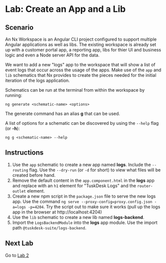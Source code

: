 # Lab: Create an App and a Lib

## Scenario
An Nx Workspace is an Angular CLI project configured to support multiple Angular applications as well as libs. The existing workspace is already set up with a customer portal app, a reporting app, libs for thier UI and business logic and even a Node server API for the data.

We want to add a new "logs" app to the workspace that will show a list of event logs that occur across the usage of the apps. Make use of the `app` and `lib` schematics that Nx provides to create the pieces needed for the initial iteration of the logs application.

Schematics can be run at the terminal from within the workspace by running:
```console
ng generate <schematic-name> <options>
```
The generate command has an alias **g** that can be used.

A list of options for a schematic can be discovered by using the `--help` flag (or **-h**):
```console
ng g <schematic-name> --help
```

## Instructions
1. Use the `app` schematic to create a new app named **logs**. Include the `--routing` flag. Use the `--dry-run` (or `-d` for short) to view what files will be created before hand.
1. Remove the default content in the `app.component.html` in the **logs** app and replace with an `h1` element for "TuskDesk Logs" and the `router-outlet` element.
1. Create a new npm script in the `package.json` file to serve the new logs app. Use the command `ng serve --proxy-config=proxy.config.json -a=logs -p=4204`. Try the script out to make sure it works (pull up the logs app in the browser at http://localhost:4204)
1. Use the `lib` schematic to create a new lib named **logs-backend**.
1. Import the `LogsBackendModule` into the **logs** app module. Use the import path `@tuskdesk-suite/logs-backend`.

## Next Lab
Go to [Lab 2](organizing-code-in-a-workspace/lab-2.md)